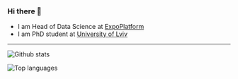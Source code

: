 ### Hi there 👋

<!--
**OleksandrKosovan/OleksandrKosovan** is a ✨ _special_ ✨ repository because its `README.md` (this file) appears on your GitHub profile.

Here are some ideas to get you started:

- 🔭 I’m currently working on ...
- 🌱 I’m currently learning ...
- 👯 I’m looking to collaborate on ...
- 🤔 I’m looking for help with ...
- 💬 Ask me about ...
- 📫 How to reach me: ...
- 😄 Pronouns: ...
- ⚡ Fun fact: ...
-->

- I am Head of Data Science at [ExpoPlatform](https://expoplatform.com/)
- I am PhD student at [University of Lviv](https://lnu.edu.ua/en/)

---

![Github stats](https://github-readme-stats.vercel.app/api?username=OleksandrKosovan)

![Top languages](https://github-readme-stats.vercel.app/api/top-langs/?username=OleksandrKosovan&hide=html,TSQL,JavaScript,PostScript,SCSS,CSS,Less&layout=compact&langs_count=10)
